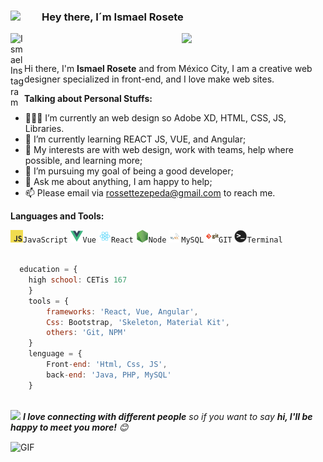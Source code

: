 ### Hey there, I´m Ismael Rosete<img align="left" src="https://media.giphy.com/media/VgCDAzcKvsR6OM0uWg/giphy.gif" width="50">

<img align='right' src="https://media.giphy.com/media/M9gbBd9nbDrOTu1Mqx/giphy.gif" width="230">

<a href="https://www.instagram.com/web_design543/">
  <img align="left" alt="Ismael Instagram" width="22px" 
  src="https://cdn.jsdelivr.net/npm/simple-icons@v3/icons/instagram.svg" />
</a>

<br />
<br />

Hi there, I'm **Ismael Rosete** and from México City, I am a creative web designer specialized in
 front-end, and I love make web sites.

**Talking about Personal Stuffs:**

- 👨🏽‍💻 I’m currently an web design so Adobe XD, HTML, CSS, JS, Libraries.
- 🌱 I’m currently learning REACT JS, VUE, and Angular; 
- 🤔 My interests are with web design, work with teams, help where possible, and learning more;
- 💼 I’m pursuing my goal of being a good developer;
- 💬 Ask me about anything, I am happy to help;
- 📫 Please email via rossettezepeda@gmail.com to reach me.
<!-- - 📝 See my [Curriculum Vitae](https://drive.google.com/file/d/1q_ATZsO9c488VUxj1JuU--ZYe9IEqp4-/view?usp=sharing) to get more info. -->


**Languages and Tools:**  

<code><img height="20" src="https://raw.githubusercontent.com/github/explore/80688e429a7d4ef2fca1e82350fe8e3517d3494d/topics/javascript/javascript.png">JavaScript</code>
<code><img height="20" src="https://raw.githubusercontent.com/github/explore/80688e429a7d4ef2fca1e82350fe8e3517d3494d/topics/vue/vue.png">Vue</code>
<code><img height="20" src="https://raw.githubusercontent.com/github/explore/80688e429a7d4ef2fca1e82350fe8e3517d3494d/topics/react/react.png">React</code>
<code><img height="20" src="https://raw.githubusercontent.com/github/explore/80688e429a7d4ef2fca1e82350fe8e3517d3494d/topics/nodejs/nodejs.png">Node</code>
<code><img height="20" src="https://raw.githubusercontent.com/github/explore/80688e429a7d4ef2fca1e82350fe8e3517d3494d/topics/mysql/mysql.png">MySQL</code>
<code><img height="20" src="https://raw.githubusercontent.com/github/explore/80688e429a7d4ef2fca1e82350fe8e3517d3494d/topics/git/git.png">GIT</code>
<code><img height="20" src="https://raw.githubusercontent.com/github/explore/80688e429a7d4ef2fca1e82350fe8e3517d3494d/topics/terminal/terminal.png">Terminal</code>


```javascript

  education = {
    high school: CETis 167
    }
    tools = {
        frameworks: 'React, Vue, Angular',
        Css: Bootstrap, 'Skeleton, Material Kit',
        others: 'Git, NPM'
    }
    lenguage = {
        Front-end: 'Html, Css, JS',
        back-end: 'Java, PHP, MySQL'
    }
    
```
<img src="https://media.giphy.com/media/LnQjpWaON8nhr21vNW/giphy.gif" width="60"> <em><b>I love connecting with different people</b> so if you want to say <b>hi, I'll be happy to meet you more!</b> 😊</em>

<img alt="GIF" align='center' src="https://infogra.ru/wp-content/uploads/2017/12/8.gif" />
